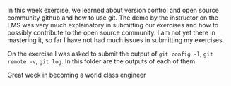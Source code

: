In this week exercise, we learned about version control and open source community github and how to use git. The demo by the instructor on the LMS was very much explainatory in submitting our exercises and how to possibly contribute to the open source community. I am not yet there in mastering it, so far I have not had much issues in submitting my exercises. 

On the exercise I was asked to submit the output of `git config -l`, `git remote -v`, `git log`. In this folder are the outputs of each of them. 

Great week in becoming a world class engineer